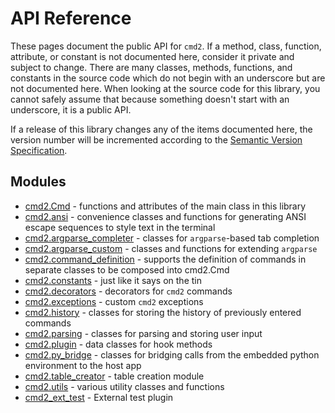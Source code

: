 # API Reference

These pages document the public API for `cmd2`. If a method, class, function, attribute, or constant is not documented here, consider it private and subject to change. There are many classes, methods, functions, and constants in the source code which do not begin with an underscore but are not documented here. When looking at the source code for this library, you cannot safely assume that because something doesn't start with an underscore, it is a public API.

If a release of this library changes any of the items documented here, the version number will be incremented according to the [Semantic Version Specification](https://semver.org).

## Modules

-   [cmd2.Cmd](./cmd.md) - functions and attributes of the main class in this library
-   [cmd2.ansi](./ansi.md) - convenience classes and functions for generating ANSI escape sequences to style text in the terminal
-   [cmd2.argparse_completer](./argparse_completer.md) - classes for `argparse`-based tab completion
-   [cmd2.argparse_custom](./argparse_custom.md) - classes and functions for extending `argparse`
-   [cmd2.command_definition](./command_definition.md) - supports the definition of commands in separate classes to be composed into cmd2.Cmd
-   [cmd2.constants](./constants.md) - just like it says on the tin
-   [cmd2.decorators](./decorators.md) - decorators for `cmd2` commands
-   [cmd2.exceptions](./exceptions.md) - custom `cmd2` exceptions
-   [cmd2.history](./history.md) - classes for storing the history of previously entered commands
-   [cmd2.parsing](./parsing.md) - classes for parsing and storing user input
-   [cmd2.plugin](./plugin.md) - data classes for hook methods
-   [cmd2.py_bridge](./py_bridge.md) - classes for bridging calls from the embedded python environment to the host app
-   [cmd2.table_creator](./table_creator.md) - table creation module
-   [cmd2.utils](./utils.md) - various utility classes and functions
-   [cmd2_ext_test](./plugin_external_test.md) - External test plugin
